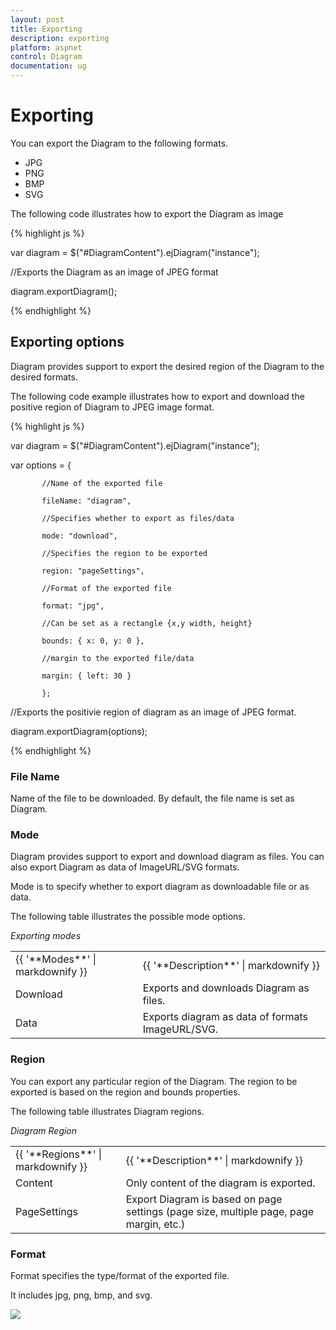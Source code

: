 ```yaml
---
layout: post
title: Exporting
description: exporting
platform: aspnet
control: Diagram
documentation: ug
---
```


# Exporting

You can export the Diagram to the following formats.

* JPG
* PNG
* BMP
* SVG

The following code illustrates how to export the Diagram as image

{% highlight js %}

var diagram = $("#DiagramContent").ejDiagram("instance");

//Exports the Diagram as an image of JPEG format

diagram.exportDiagram();



{% endhighlight %}

## Exporting options

Diagram provides support to export the desired region of the Diagram to the desired formats. 

The following code example illustrates how to export and download the positive region of Diagram to JPEG image format.

{% highlight js %}

var diagram = $("#DiagramContent").ejDiagram("instance");

var options = {

           //Name of the exported file

           fileName: "diagram", 

           //Specifies whether to export as files/data

           mode: "download", 

           //Specifies the region to be exported

           region: "pageSettings", 

           //Format of the exported file

           format: "jpg",

           //Can be set as a rectangle {x,y width, height}

           bounds: { x: 0, y: 0 }, 

           //margin to the exported file/data

           margin: { left: 30 }

           };

//Exports the positivie region of diagram as an image of JPEG format.

diagram.exportDiagram(options);



{% endhighlight %}



### File Name

Name of the file to be downloaded. By default, the file name is set as Diagram.

### Mode

Diagram provides support to export and download diagram as files. You can also export Diagram as data of ImageURL/SVG formats.

Mode is to specify whether to export diagram as downloadable file or as data. 

The following table illustrates the possible mode options.

_Exporting modes_

<table>
<tr>
<td>
{{ '**Modes**' | markdownify }}</td><td>
{{ '**Description**' | markdownify }}</td></tr>
<tr>
<td>
Download</td><td>
Exports and downloads Diagram as files. </td></tr>
<tr>
<td>
Data</td><td>
Exports diagram as data of formats ImageURL/SVG.</td></tr>
</table>

### Region

You can export any particular region of the Diagram. The region to be exported is based on the region and bounds properties.

The following table illustrates Diagram regions.

_Diagram Region_

<table>
<tr>
<td>
{{ '**Regions**' | markdownify }}</td><td>
{{ '**Description**' | markdownify }}</td></tr>
<tr>
<td>
Content</td><td>
Only content of the diagram is exported.</td></tr>
<tr>
<td>
PageSettings</td><td>
Export Diagram is based on page settings (page size, multiple page, page margin, etc.)</td></tr>
</table>

### Format

Format specifies the type/format of the exported file.

It includes jpg, png, bmp, and svg.

 ![](Exporting_images/Exporting_img1.png) 



